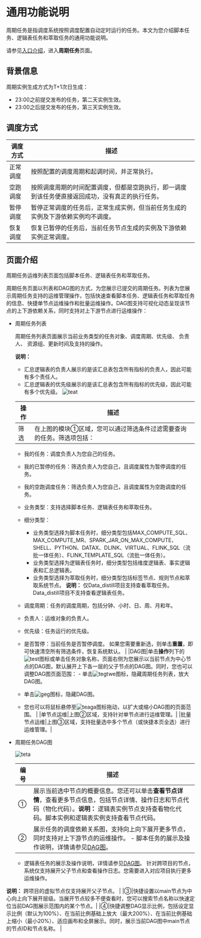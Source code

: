 # 通用功能说明

周期任务是指调度系统按照调度配置自动定时运行的任务。本文为您介绍脚本任务、逻辑表任务和萃取任务的通用功能说明。

请参见[入口介绍](/cn.zh-CN/运维中心/概述.md)，进入**周期任务**页面。

## 背景信息

周期实例生成方式为T+1次日生成：

-   23:00之前提交发布的任务，第二天实例生效。
-   23:00之后提交发布的任务，第三天实例生效。

## 调度方式

|调度方式|描述|
|----|--|
|正常调度|按照配置的调度周期和起调时间，并正常执行。|
|空跑调度|按照调度周期的时间配置调度，但都是空跑执行，即一调度到该任务便直接返回成功，没有真正的执行任务。|
|暂停调度|暂停正常调度的任务后，正常生成实例，但当前任务生成的实例及下游依赖实例均不调度。|
|恢复调度|恢复已暂停的任务后，当前任务节点生成的实例及下游依赖实例正常调度。|

## 页面介绍

周期任务运维列表页面包括脚本任务、逻辑表任务和萃取任务。

周期任务页面以列表和DAG图的方式，为您展示已提交的周期任务。列表为您展示周期任务支持的运维管理操作，包括快速查看脚本任务、逻辑表任务和萃取任务的信息、快捷单节点运维操作和批量运维操作。DAG图支持可视化动态呈现该节点的上下游依赖关系，同时支持对上下游节点进行运维操作：

-   周期任务列表

    周期任务列表页面展示当前业务类型的任务对象、调度周期、优先级、 负责人、 资源组、更新时间及支持的操作。

    **说明：**

    -   汇总逻辑表的负责人展示的是该汇总表包含所有指标的负责人，因此可能有多个责任人。
    -   汇总逻辑表的优先级展示的是该汇总表包含所有指标的优先级，因此可能有多个优先级。
    ![teat](https://static-aliyun-doc.oss-accelerate.aliyuncs.com/assets/img/zh-CN/6605376061/p186589.png)

    |操作|描述|
    |--|--|
    |筛选|在上图的模块①区域，您可以通过筛选条件过滤需要查询的任务。筛选项包括：

    -   我的任务：调度负责人为您自己的任务。
    -   我的已暂停的任务：筛选负责人为您自己，且调度属性为暂停调度的任务。
    -   我的空跑调度任务：筛选负责人为您自己，且调度属性为空跑调度的任务。
    -   业务类型：支持选择脚本任务、逻辑表任务和萃取任务。
    -   细分类型：

        -   业务类型选择为脚本任务时，细分类型包括MAX\_COMPUTE\_SQL、MAX\_COMPUTE\_MR、SPARK\_JAR\_ON\_MAX\_COMPUTE、SHELL、PYTHON、DATAX、DLINK、VIRTUAL、FLINK\_SQL（流批一体任务）、FLINK\_TEMPLATE\_SQL（流批一体任务）。
        -   业务类型选择为逻辑表任务时，细分类型包括维度逻辑表、事实逻辑表和汇总逻辑表。
        -   业务类型选择为萃取任务时，细分类型包括标签节点、规则节点和萃取系统节点。
**说明：** 仅Data\_distill项目支持查看萃取任务。Data\_distill项目不支持查看逻辑表任务。

    -   调度周期：任务的调度周期，包括分钟、小时、日、周、月和年。
    -   负责人：运维对象的负责人。
    -   优先级：任务运行的优先级。
    -   是否暂停：当前任务是否暂停调度。
如果您需要重新选，则单击**重置**，即可快速清空所有筛选条件，恢复系统默认。 |
    |DAG图|单击**操作**列下的![test](https://static-aliyun-doc.oss-accelerate.aliyuncs.com/assets/img/zh-CN/1192520061/p148710.png)图标或单击任务对象名称，页面右侧为您展示以当前节点为中心节点的DAG图，默认展开上下各一层的父子节点的DAG图。同时，您也可以调整DAG图页面范围：    -   单击![tegtwe](https://static-aliyun-doc.oss-accelerate.aliyuncs.com/assets/img/zh-CN/1192520061/p148915.png)图标，隐藏周期任务列表，放大DAG图。
    -   单击![geg](https://static-aliyun-doc.oss-accelerate.aliyuncs.com/assets/img/zh-CN/6605376061/p186582.png)图标，隐藏DAG图。
    -   您也可以将鼠标悬停至![teaga](https://static-aliyun-doc.oss-accelerate.aliyuncs.com/assets/img/zh-CN/6605376061/p186583.png)图标拖动，以扩大或缩小DAG图的页面范围。 |
    |单节点运维|上图②区域，支持针对单节点进行运维管理。|
    |批量节点运维|上图③区域，支持批量选中多个节点（或快捷本页全选）进行运维管理。|

-   周期任务DAG图

    ![teta](https://static-aliyun-doc.oss-accelerate.aliyuncs.com/assets/img/zh-CN/1398176061/p185431.png)

    |编号|描述|
    |--|--|
    |①|展示当前选中节点的概要信息。您还可以单击**查看节点详情**，查看更多节点信息，包括节点详情、操作日志和节点代码（物化代码）。**说明：** 逻辑表实例节点支持查看物化代码。脚本实例和逻辑表实例支持查看节点代码。 |
    |②|展示任务的调度依赖关系图，支持向上向下展开更多节点，同时支持对上下游节点的运维操作。    -   脚本任务的展示及操作说明，详情请参见[DAG图](/cn.zh-CN/运维中心/任务运维/周期任务/脚本任务.md)。
    -   逻辑表任务的展示及操作说明，详情请参见[DAG图](/cn.zh-CN/运维中心/任务运维/周期任务/逻辑表任务.md)。
针对跨项目的节点，系统仅支持展开父子节点和查看操作日志。您需要进入对应项目执行更多运维操作。

**说明：** 跨项目的虚拟节点仅支持展开父子节点。 |
    |③|快捷设置以main节点为中心向上向下展开层级。当展开节点较多不便查看时，您可以搜索节点名称以快速定位当前DAG图展示范围内的某个节点。|
    |④|快捷调整DAG显示比例，包括设定显示比例（默认为100%）、在当前比例基础上放大（最大200%）、在当前比例基础上缩小（最小20%）、适应画布和全屏展示。同时，展示当前DAG图中main节点的节点ID和节点名称。 |


